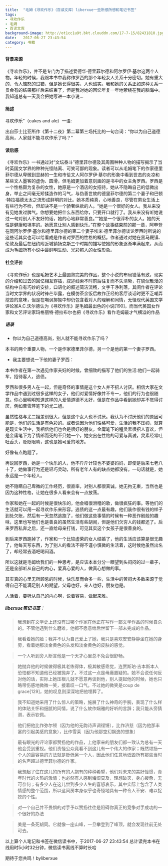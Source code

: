 ```yaml
---
title:  "毛姆《寻欢作乐》（百读文库）liberxue一些所感所想和笔记书签"
tags:
- 寻欢作乐
- 毛姆
- 百读文库
background-image: http://ot1cc1u9t.bkt.clouddn.com/17-7-15/82431810.jpg
date:   2017-06-27 23:43:54
category: 书籍
---
```


#### 背景来源

《寻欢作乐》，并不是专门为了描述爱德华·德里菲尔德和阿尔罗伊·基尔这两个人物。年轻的时候，我跟本书中我称作罗西的那个年轻女人关系十分密切。她有重大的、令人恼怒的过错，但是她长得很美，人也诚实。我和她的关系正如这种关系一贯会有的结果那样后来结束了，但是我对她的回忆年复一年地萦绕在我的脑海中。我知道总有一天我会把她写进一本小说...

#### 简述

 寻欢作乐”（cakes and ale）一语:

出自莎士比亚所作《第十二夜》第二幕第三场托比的一句台词：“你以为自己道德高尚，人家就不能寻欢作乐了吗？”

#### 读后感
《寻欢作乐》一书通过对“文坛泰斗”德里菲尔德及其周围种种人物的描写揭示了当时英国文学界的种种光怪陆离、可笑可鄙的现象。读者可以从毛姆笔下的作家德里菲尔德从卑微到显赫的一生和市侩文人阿尔罗伊·基尔的形象中看到世态的炎凉和某些文人墨客的虚伪、圆滑，但毛姆更加着意刻画的是书中的女主角罗西。罗西是一个性格颇为复杂的女性，她原是一个酒店的女招待，她从不隐晦自己的低微出身，举止之间毫无矫揉造作的习气，与伪善世故的德里菲尔德的第二个妻子和巴顿·特拉福德太太之流形成鲜明的对比。她本质纯真，心地善良，尽管在男女生活上有些行为不检，但却决不是一个骄奢纵欲的人。“她是一个很好的女人。我从来没有见她发过脾气。你想要她把什么东西给你，只要开口就行了。我从来没有听她说过一句对别人不友好的话，她的心地非常善良。”“她是一个很淳朴的女人。她的天性是健康和坦率的。她愿意让别人感到快乐。”在整个故事结束前的那一章，阿申登在同阿尔罗伊·基尔和德里菲尔德的第二个妻子埃米·德里菲尔德谈论罗西时所说的这些话其实也可以给看成是作者对罗西的性格的概括。作者通过对她在黑马厩镇、伦敦及最后在纽约附近城镇扬克斯三个时期的描写使她的形象逐渐丰满起来，从而成为毛姆所有小说中最鲜明生动、光彩照人的女性形象。 
 
#### 社会评价
《寻欢作乐》也是毛姆艺术上最圆熟完美的作品，整个小说的布局错落有致，现实的介绍和过去的回忆相互穿插，叙述线索不时前后往复而不失清晰，在貌似散漫的结构中自有巧妙的安排，口语化的叙述简洁流畅，文字干净利落，其间作者在评论当时文学界的状况时锋芒毕露，在模仿茶余饭后故作正经的客厅谈话时更不乏嘲弄挖苦的意味，但是在嘲讽揶揄中却仍包含着对人的理解和同情，无怪现代英国文学评论家A.C.沃尔德认为《寻欢作乐》是毛姆最出色的小说[190]，而当代英国女作家和文艺评论家玛格丽特·德拉布尔也把《寻欢作乐》看作毛姆最才气横溢的作品
 
##### 语录
- 你以为自己道德高尚，别人就不能寻欢作乐了吗？

本书的两个重要人物，一个是作家德里菲尔德，另一个是他的第一个妻子罗西。
 
- 我主要想说一下他的妻子罗西：
 
本书作者在第一次遇见作家夫妇的时候，曾细致的描写了他们的生活:他们一起骑车，招待客人，逃债。
 
罗西和很多男人在一起，但是奇怪的事情是这个女人并不招人讨厌。相信大家在文学作品中遇到过很多这样的女子，他们对爱情好像并不专一，他们的行为也很随意。你心里明明知道这样的人爱情道德不太好，但是在作品中看到她却并不觉得讨厌，例如曹雪芹笔下的尤二姐。
 
虽然性格与尤二姐差别很大，但是这个女人也不讨厌。我认为不讨厌他们的原因可能是，他们的生活是有色彩的。或者说因为他们性格可爱，生活的我不压抑，就算是现实生活中，我相信他们也会是很好的朋友。金庸笔下的程灵素很招人喜欢，但是金庸笔下为了情郎而死的不只她一个，她突出在性格的可爱与真诚，灵素经常吐吐舌头，眨眨眼睛，这也是她可爱的地方。
 
好像有点跑题了。
 
再说回罗西，她是一个快乐的人，他不斤斤计较也不婆婆妈妈，即使是后来七老八十了，她做事行为还是轻巧灵动，所有老年人有的缺点她都没有。一句话就是，她永远是一个年轻人。
 
她不隐瞒自己卑微的工作经历，很直率，对别人都很真诚。她无拘无束，当然也是因为这种性格，让她在很多人看来会有一点放荡。
 
作家和她在一起的时候是很快乐的，他会唱很滑稽的歌，做很疯狂的事。等他们的生活就可以用一起寻欢作乐来形容。逃债的这一点最有趣，他们装作很有钱的样子到处欠账，然后有一天忽然逃跑了，他们做这些事情的时候有一种恶作剧般的趣味，这里也写他们也是善良的虽然生活有些胡闹，但是他们欠穷人的钱都还了。后来罗西私奔之后，还一直给母亲打钱，可见其实这个女孩子是很善良的。
 
到后来罗西跑掉了，作家和一个比较虚荣的女人结婚了，他的生活应该算是很无趣了，他每天写东西，为了别人的看法不得不谨小慎微的生活着，这时候他虽然出名了，却经常去酒吧喝闷酒。
 
所以这就是毛姆给我们的一种思考，是应该本本分分一眼望到头闷闷的过一辈子，还是全部听从自己的内心，爱真心爱的人，做真心想做的事。
 
其实真的心里无所顾忌的时候，快乐反而会多一些，生活中的苦闷大多数来源于觉得自己不能满足别人的期望，父母也好，亲人也好，朋友也是。
 
人活着，要听从自己的内心啊，说着容易，做起来难。

#####  liberxue笔记书签：

> 我想到在文学史上还没有过哪个作家在他正在写作一部文学作品的时候自杀的。不管他遇到什么磨难，他都不愿意给后世留下一部未完成的作品。
 
> 我看着她的脸；我并不认为自己爱上了她，我只是喜欢安安静静坐在她的身旁，看着她那淡金黄色的头发和淡金黄色的皮肤的感觉。
 
> 一个人听到旁人断言他是一个天才心里总不免会很舒畅。
 
> 她抛弃他的时候做得极其老练得体，极其敏感乖觉，连贾斯珀·吉本斯本人恐怕都不知道他已经被抛弃了。不过这一点是毋庸置疑的。她不会说任何反对他的话，实际上她压根儿就不愿意再谈到他，别人提起他的时候，她也只略带伤感地微微一笑，接着叹一口气。不过她的微笑是coup de grace[129]，她的叹息则深深地把他埋葬了。
 
> 我不知道她采用了什么惊人的策略，施展了什么神奇的手腕，表现了什么样的体贴关怀和细腻的同情，说了什么故作娴雅的好听的言辞；我只能从旁猜测，表示钦佩。
 
> 他们把他比作弥尔顿（因为他的无韵诗声调铿锵），比作济慈（因为他那丰富的引起美感的意象），比作雪莱（因为他那空幻飘逸的想象）
 
> 最有眼光的评论家都赞扬他的作品，上他家来的朋友们都一致认为总有一天他会受到重视。他们责怪公众竟看不到这儿有一个伟大的作家；既然颂扬一个人的最容易的方法就是贬低另一个人，因此他们任意地诋毁所有那些当时的名声超过德里菲尔德的作家。
 
> 我想起了住在这儿的所有的人抱有的种种希望，他们对未来的美好憧憬，青年时代的火热的激情；也必然有人感到悔恨莫及，理想破灭，身心疲惫，无可奈何；有多少人在这儿尝到多少人生的喜怒哀乐，其中实际上包含了人类情感的整个范围，所以这间房本身似乎也奇怪地具有一种令人不安、难以捉摸的个性。
 
> 对一个自己并不畏惧的对手予以赞扬往往是阻碍你真正的竞争对手成功的一个很好的办法
 
> 美是一条死胡同。它就像一座山峰，一旦攀登到了峰顶，就会发现往前无处可去。

以上算个人笔记和书签在微信读书中，于2017-06-27 23:43:54 总计读完本书在线用时5小时32分钟，微信读书离线不算时长哈

期待于您共鸣！byliberxue
